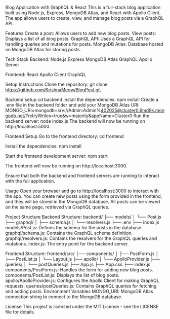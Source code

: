 Blog Application with GraphQL & React
This is a full-stack blog application built using Node.js, Express, MongoDB Atlas, and React with Apollo Client. The app allows users to create, view, and manage blog posts via a GraphQL API.

Features
Create a post: Allows users to add new blog posts.
View posts: Displays a list of all blog posts.
GraphQL API: Uses a GraphQL API for handling queries and mutations for posts.
MongoDB Atlas: Database hosted on MongoDB Atlas for storing posts.

Tech Stack
Backend:
Node.js
Express
MongoDB Atlas
GraphQL
Apollo Server

Frontend:
React
Apollo Client
GraphQL

Setup Instructions
Clone the repository:
git clone https://github.com/KrishnaMeow/BlogPost.git

Backend setup
cd backend
Install the dependencies:
npm install
Create a .env file in the backend folder and add your MongoDB Atlas URI:
MONGO_URI=mongodb+srv://Admin:Admin%402025@cluster0.6md9k.mongodb.net/?retryWrites=true&w=majority&appName=Cluster0
Run the backend server:
node index.js
The backend will now be running on http://localhost:5000.

Frontend Setup
Go to the frontend directory:
cd frontend

Install the dependencies:
npm install

Start the frontend development server:
npm start

The frontend will now be running on http://localhost:3000.

Ensure that both the backend and frontend servers are running to interact with the full application.

Usage
Open your browser and go to http://localhost:3000 to interact with the app.
You can create new posts using the form provided in the frontend, and they will be stored in the MongoDB database.
All posts can be viewed on the same page, retrieved via GraphQL queries.

Project Structure
Backend Structure:
backend/
├── models/
│   └── Post.js
├── graphql/
│   ├── schema.js
│   └── resolvers.js
├── .env
├── index.js
models/Post.js: Defines the schema for the posts in the database.
graphql/schema.js: Contains the GraphQL schema definition.
graphql/resolvers.js: Contains the resolvers for the GraphQL queries and mutations.
index.js: The entry point for the backend server.

Frontend Structure:
frontend/src/
├── components/
│   ├── PostForm.js
│   ├── PostList.js
│   └── Layout.js
├── apollo/
│   └── ApolloProvider.js
├── queries/
│   └── postQueries.js
├── App.js
├── App.css
├── index.js
components/PostForm.js: Handles the form for adding new blog posts.
components/PostList.js: Displays the list of blog posts.
apollo/ApolloProvider.js: Configures the Apollo Client for making GraphQL requests.
queries/postQueries.js: Contains GraphQL queries for fetching and adding posts.
Environment Variables
MONGO_URI: MongoDB Atlas connection string to connect to the MongoDB database.

License
This project is licensed under the MIT License - see the LICENSE file for details.
